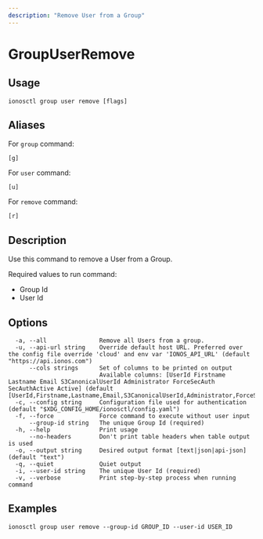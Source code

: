 ```yaml
---
description: "Remove User from a Group"
---
```


# GroupUserRemove

## Usage

```text
ionosctl group user remove [flags]
```

## Aliases

For `group` command:

```text
[g]
```

For `user` command:

```text
[u]
```

For `remove` command:

```text
[r]
```

## Description

Use this command to remove a User from a Group.

Required values to run command:

* Group Id
* User Id

## Options

```text
  -a, --all               Remove all Users from a group.
  -u, --api-url string    Override default host URL. Preferred over the config file override 'cloud' and env var 'IONOS_API_URL' (default "https://api.ionos.com")
      --cols strings      Set of columns to be printed on output 
                          Available columns: [UserId Firstname Lastname Email S3CanonicalUserId Administrator ForceSecAuth SecAuthActive Active] (default [UserId,Firstname,Lastname,Email,S3CanonicalUserId,Administrator,ForceSecAuth,SecAuthActive,Active])
  -c, --config string     Configuration file used for authentication (default "$XDG_CONFIG_HOME/ionosctl/config.yaml")
  -f, --force             Force command to execute without user input
      --group-id string   The unique Group Id (required)
  -h, --help              Print usage
      --no-headers        Don't print table headers when table output is used
  -o, --output string     Desired output format [text|json|api-json] (default "text")
  -q, --quiet             Quiet output
  -i, --user-id string    The unique User Id (required)
  -v, --verbose           Print step-by-step process when running command
```

## Examples

```text
ionosctl group user remove --group-id GROUP_ID --user-id USER_ID
```


